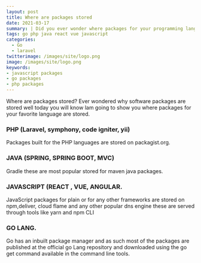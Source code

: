 ```yaml
---
layout: post
title: Where are packages stored
date: 2021-03-17
summary: | Did you ever wonder where packages for your programming language or framework are stored ?  Well in this article you will know !.
tags: go php java react vue javascript
categories:
  - Go
  - laravel
twitterimage: /images/site/logo.png
image: /images/site/logo.png
keywords:
- javascript packages
- go packages
- php packages
---
```




Where  are  packages  stored?
Ever  wondered  why software packages are stored well today you will know lam going to show you where packages for your favorite language are stored.

### PHP   (Laravel, symphony, code igniter, yii)
Packages built for the PHP languages are stored on packagist.org.

### JAVA    (SPRING, SPRING BOOT, MVC)
Gradle these are most popular stored for maven java packages.

### JAVASCRIPT  (REACT , VUE, ANGULAR.
JavaScript packages  for plain or for any other frameworks are stored on npm,deliver, cloud flame and any  other popular dns engine these are served through tools like yarn and npm CLI
### GO  LANG.

Go  has an  inbuilt  package manager and as such most of the packages are published at the official go Lang repository and downloaded using the go get command available in the command line tools.





